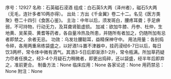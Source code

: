 序号：12927
名称：石英磁石浸酒
组成：白石英5大两（泽州者），磁石5大两（无毛，连针多者10两亦得）。
出处：方出《千金翼》卷二十二。名见《医方类聚》卷二十四引《食医心鉴》。
主治：中年以后，须发斑白，腰疼耳聋；手足痹弱，不可持物，行动无力，及耳聋肾脏虚损。
加减：欲加牛膝、丹参、杜仲，生地黄、吴茱萸、黄耆等药者，各自量冷热及所患，并随所有者加之，仍随所加有忌者即禁之，余者无忌。
功效：乌发壮腰聪耳，益精保神守中。
用法用量：各别捣令碎，各用两重帛练袋盛之，以好酒1斗置不津器中，挂药浸经6-7日以后，每日饮3两杯，常令体中微有酒气。其酒3-5日后即渐添1-2升，常令瓶满。所加草药疑力尽者任换之，经3-4个月疑石力稍微者，即更出捣碎，还以袋盛，经半年后即弃之，准前更合。
制备方法：None
临床应用：None
各家论述：None
用药禁忌：None
附注：None
